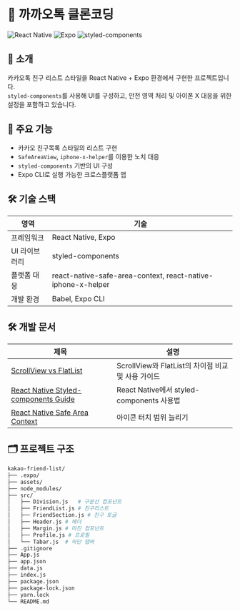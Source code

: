 # 📱 까까오톡 클론코딩

![React Native](https://img.shields.io/badge/React%20Native-0.76.9-blue?logo=react)
![Expo](https://img.shields.io/badge/Expo-~52.0.46-9cf?logo=expo)
![styled-components](https://img.shields.io/badge/styled--components-%5E6.1.17-DB7093?logo=styled-components)

## 📌 소개

카카오톡 친구 리스트 스타일을 React Native + Expo 환경에서 구현한 프로젝트입니다.  
`styled-components`를 사용해 UI를 구성하고, 안전 영역 처리 및 아이폰 X 대응을 위한 설정을 포함하고 있습니다.

## 🧩 주요 기능

- 카카오 친구목록 스타일의 리스트 구현
- `SafeAreaView`, `iphone-x-helper`를 이용한 노치 대응
- `styled-components` 기반의 UI 구성
- Expo CLI로 실행 가능한 크로스플랫폼 앱

## 🛠️ 기술 스택

| 영역          | 기술                                                         |
| ------------- | ------------------------------------------------------------ |
| 프레임워크    | React Native, Expo                                           |
| UI 라이브러리 | styled-components                                            |
| 플랫폼 대응   | react-native-safe-area-context, react-native-iphone-x-helper |
| 개발 환경     | Babel, Expo CLI                                              |

## 🛠️ 개발 문서

| 제목                                                                                                             | 설명                                               |
| ---------------------------------------------------------------------------------------------------------------- | -------------------------------------------------- |
| [ScrollView vs FlatList](https://www.notion.so/ScrollView-vs-FlatList-1e113befc507800bbc4bd3edb278410b)          | ScrollView와 FlatList의 차이점 비교 및 사용 가이드 |
| [React Native Styled-components Guide](https://www.notion.so/Styled-Components-1e613befc507802aae8afa296bdb05a8) | React Native에서 styled-components 사용법          |
| [React Native Safe Area Context](https://www.notion.so/1e613befc507803ba032f8fb0a870e86)                         | 아이콘 터치 범위 늘리기                            |

## 🗂️ 프로젝트 구조

```bash
kakao-friend-list/
├── .expo/
├── assets/
├── node_modules/
├── src/
│   ├── Division.js   # 구분선 컴포넌트
│   ├── FriendList.js # 친구리스트
│   ├── FriendSection.js # 친구 토글
│   ├── Header.js # 헤더
│   ├── Margin.js # 마진 컴포넌트
│   ├── Profile.js # 프로필
│   └── Tabar.js  # 하단 탭바
├── .gitignore
├── App.js
├── app.json
├── data.js
├── index.js
├── package.json
├── package-lock.json
├── yarn.lock
└── README.md
```
